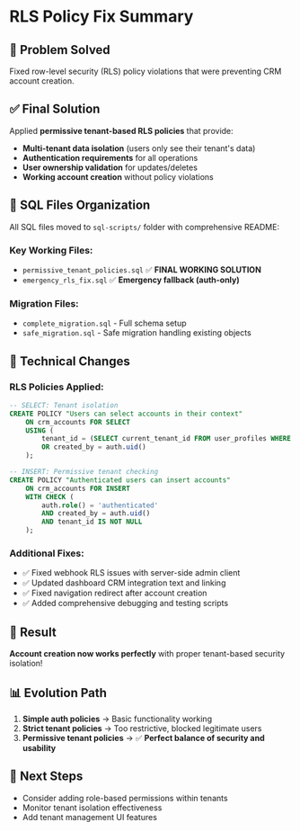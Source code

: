 # RLS Policy Fix Summary

## 🎯 **Problem Solved**
Fixed row-level security (RLS) policy violations that were preventing CRM account creation.

## ✅ **Final Solution**
Applied **permissive tenant-based RLS policies** that provide:
- **Multi-tenant data isolation** (users only see their tenant's data)
- **Authentication requirements** for all operations
- **User ownership validation** for updates/deletes
- **Working account creation** without policy violations

## 📁 **SQL Files Organization**
All SQL files moved to `sql-scripts/` folder with comprehensive README:

### **Key Working Files:**
- `permissive_tenant_policies.sql` ✅ **FINAL WORKING SOLUTION**
- `emergency_rls_fix.sql` ✅ **Emergency fallback (auth-only)**

### **Migration Files:**
- `complete_migration.sql` - Full schema setup
- `safe_migration.sql` - Safe migration handling existing objects

## 🔧 **Technical Changes**

### **RLS Policies Applied:**
```sql
-- SELECT: Tenant isolation
CREATE POLICY "Users can select accounts in their context"
    ON crm_accounts FOR SELECT
    USING (
        tenant_id = (SELECT current_tenant_id FROM user_profiles WHERE id = auth.uid())
        OR created_by = auth.uid()
    );

-- INSERT: Permissive tenant checking
CREATE POLICY "Authenticated users can insert accounts"
    ON crm_accounts FOR INSERT
    WITH CHECK (
        auth.role() = 'authenticated'
        AND created_by = auth.uid()
        AND tenant_id IS NOT NULL
    );
```

### **Additional Fixes:**
- ✅ Fixed webhook RLS issues with server-side admin client
- ✅ Updated dashboard CRM integration text and linking
- ✅ Fixed navigation redirect after account creation
- ✅ Added comprehensive debugging and testing scripts

## 🎉 **Result**
**Account creation now works perfectly** with proper tenant-based security isolation!

## 📊 **Evolution Path**
1. **Simple auth policies** → Basic functionality working
2. **Strict tenant policies** → Too restrictive, blocked legitimate users  
3. **Permissive tenant policies** → ✅ **Perfect balance of security and usability**

## 🚀 **Next Steps**
- Consider adding role-based permissions within tenants
- Monitor tenant isolation effectiveness
- Add tenant management UI features
